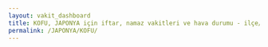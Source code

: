 ```yaml
---
layout: vakit_dashboard
title: KOFU, JAPONYA için iftar, namaz vakitleri ve hava durumu - ilçe/eyalet seç
permalink: /JAPONYA/KOFU/
---
```


<script type="text/javascript">
  var GLOBAL_COUNTRY = 'JAPONYA';
  var GLOBAL_CITY = 'KOFU';
  var GLOBAL_STATE = '';
  var lat = 72;
  var lon = 21;
</script>
